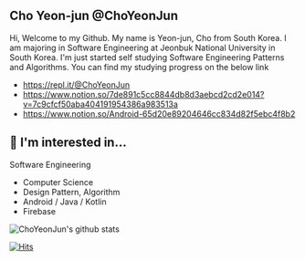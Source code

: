 Cho Yeon-jun @ChoYeonJun
------------------------

Hi, Welcome to my Github. My name is Yeon-jun, Cho from South Korea. I am majoring in Software Engineering at Jeonbuk National University in South Korea. I'm just started self studying Software Engineering Patterns and Algorithms. You can find my studying progress on the below link


- https://repl.it/@ChoYeonJun
- https://www.notion.so/7de891c5cc8844db8d3aebcd2cd2e014?v=7c9cfcf50aba404191954386a983513a
- https://www.notion.so/Android-65d20e89204646cc834d82f5ebc4f8b2


🔭 I'm interested in...
-------------------------
Software Engineering
- Computer Science
- Design Pattern, Algorithm
- Android / Java / Kotlin
- Firebase

<!---
ChoYeonJun/ChoYeonJun is a ✨ special ✨ repository because its `README.md` (this file) appears on your GitHub profile.
You can click the Preview link to take a look at your changes.
--->

![ChoYeonJun's github stats](https://github-readme-stats.vercel.app/api?username=ChoYeonJun&show_icons=true)


[![Hits](https://hits.seeyoufarm.com/api/count/incr/badge.svg?url=https%3A%2F%2Fgithub.com%2FChoYeonJun&count_bg=%2379C83D&title_bg=%23555555&icon=&icon_color=%23E7E7E7&title=hits&edge_flat=false)](https://hits.seeyoufarm.com)
